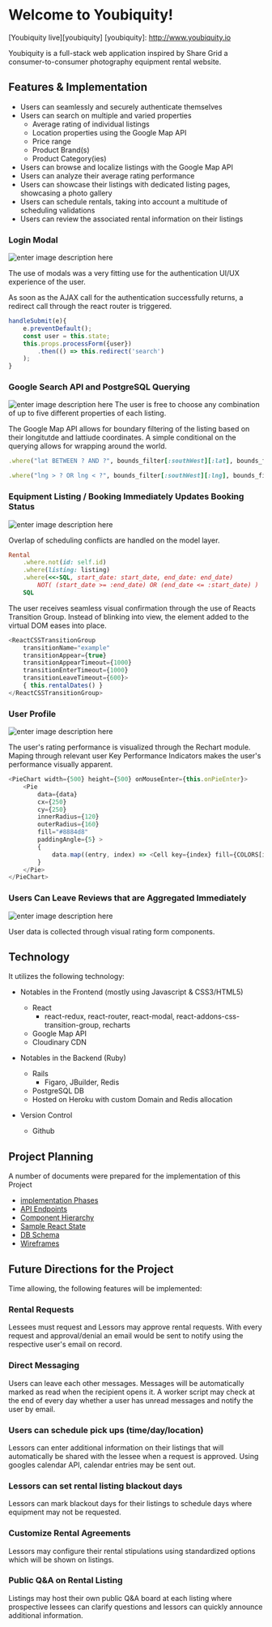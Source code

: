Welcome to Youbiquity!
======================

[Youbiquity live][youbiquity]
[youbiquity]: http://www.youbiquity.io

Youbiquity is a full-stack web application inspired by Share Grid a consumer-to-consumer photography equipment rental website.

## Features & Implementation
- Users can seamlessly and securely authenticate themselves
- Users can search on multiple and varied properties
	- Average rating of individual listings
	- Location properties using the Google Map API
	- Price range
	- Product Brand(s)
	- Product Category(ies)
- Users can browse and localize listings with the Google Map API
- Users can analyze their average rating performance
- Users can showcase their listings with dedicated listing pages, showcasing a photo gallery
- Users can schedule rentals, taking into account a multitude of scheduling validations
- Users can review the associated rental information on their listings

### Login Modal
![enter image description here](docs/screenshots/login_modal.png)

The use of modals was a very fitting use for the authentication UI/UX experience of the user.

As soon as the AJAX call for the authentication successfully returns, a redirect call through the react router is triggered.

```Javascript
handleSubmit(e){
	e.preventDefault();
	const user = this.state;
	this.props.processForm({user})
		.then(() => this.redirect('search')
	);
}
```

### Google Search API and PostgreSQL Querying
![enter image description here](docs/screenshots/search.png)
The user is free to choose any combination of up to five different properties of each listing.

The Google Map API allows for boundary filtering of the listing based on their longitutde and lattiude coordinates.  A simple conditional on the querying allows for wrapping around the world.

```Ruby
.where("lat BETWEEN ? AND ?", bounds_filter[:southWest][:lat], bounds_filter[:northEast][:lat])
```

```Ruby
.where("lng > ? OR lng < ?", bounds_filter[:southWest][:lng], bounds_filter[:northEast][:lng])
```

### Equipment Listing / Booking Immediately Updates Booking Status
![enter image description here](docs/screenshots/listing.png)

Overlap of scheduling conflicts are handled on the model layer.

```Ruby
Rental
	.where.not(id: self.id)
	.where(listing: listing)
	.where(<<-SQL, start_date: start_date, end_date: end_date)
		NOT( (start_date >= :end_date) OR (end_date <= :start_date) )
	SQL
```

The user receives seamless visual confirmation through the use of Reacts Transition Group.  Instead of blinking into view, the element added to the virtual DOM eases into place.

```Javascript
<ReactCSSTransitionGroup
	transitionName="example"
	transitionAppear={true}
	transitionAppearTimeout={1000}
	transitionEnterTimeout={1000}
	transitionLeaveTimeout={600}>
	{ this.rentalDates() }
</ReactCSSTransitionGroup>
```

### User Profile
![enter image description here](docs/screenshots/rating_profile.png)

The user's rating performance is visualized through the Rechart module.  Maping through relevant user Key Performance Indicators makes the user's performance visually apparent.

```Javascript
<PieChart width={500} height={500} onMouseEnter={this.onPieEnter}>
	<Pie
		data={data}
		cx={250}
		cy={250}
		innerRadius={120}
		outerRadius={160}
		fill="#8884d8"
		paddingAngle={5} >
		{
			data.map((entry, index) => <Cell key={index} fill={COLORS[index % COLORS.length]}/>)
		}
	</Pie>
</PieChart>
```

### Users Can Leave Reviews that are Aggregated Immediately
![enter image description here](docs/screenshots/reviews.png)

User data is collected through visual rating form components.

## Technology
It utilizes the following technology:
 - Notables in the Frontend (mostly using Javascript & CSS3/HTML5)
	 - React
		 - react-redux, react-router, react-modal, react-addons-css-transition-group, recharts
	 - Google Map API
	 - Cloudinary CDN

 - Notables in the Backend (Ruby)
	 - Rails
		 - Figaro, JBuilder, Redis
	 - PostgreSQL DB
	 - Hosted on Heroku with custom Domain and Redis allocation

- Version Control
	- Github

## Project Planning
A number of documents were prepared for the implementation of this Project
- [implementation Phases](docs/planning_readme.md)
- [API Endpoints](docs/api-endpoints.md)
- [Component Hierarchy](docs/component-hierarchy.md)
- [Sample React State](docs/sample-state.md)
- [DB Schema](docs/schema.md)
- [Wireframes](docs/wireframes)

## Future Directions for the Project

Time allowing, the following features will be implemented:

### Rental Requests

Lessees must request and Lessors may approve rental requests.  With every request and approval/denial an email would be sent to notify using the respective user's email on record.

### Direct Messaging

Users can leave each other messages.  Messages will be automatically marked as read when the recipient opens it.  A worker script may check at the end of every day whether a user has unread messages and notify the user by email.

### Users can schedule pick ups (time/day/location)
Lessors can enter additional information on their listings that will automatically be shared with the lessee when a request is approved.  Using googles calendar API, calendar entries may be sent out.

### Lessors can set rental listing blackout days
Lessors can mark blackout days for their listings to schedule days where equipment may not be requested.

### Customize Rental Agreements
Lessors may configure their rental stipulations using standardized options which will be shown on listings.

### Public Q&A on Rental Listing
Listings may host their own public Q&A board at each listing where prospective lessees can clarify questions and lessors can quickly announce additional information.
